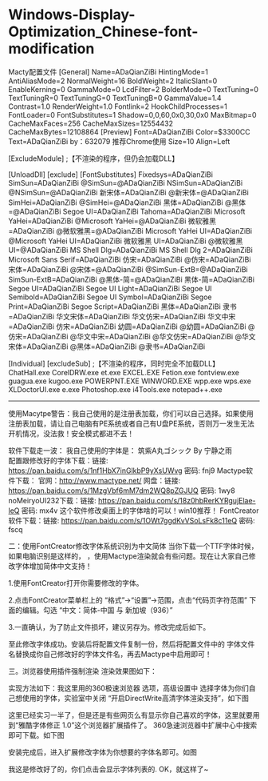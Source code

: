 # Windows-Display-Optimization_Chinese-font-modification

Macty配置文件
[General]
Name=ADaQianZiBi
HintingMode=1
AntiAliasMode=2
NormalWeight=16
BoldWeight=2
ItalicSlant=0
EnableKerning=0
GammaMode=0
LcdFilter=2
BolderMode=0
TextTuning=0
TextTuningR=0
TextTuningG=0
TextTuningB=0
GammaValue=1.4
Contrast=1.0
RenderWeight=1.0
Fontlink=2
HookChildProcesses=1
FontLoader=0
FontSubstitutes=1
Shadow=0,0,60,0x0,30,0x0
MaxBitmap=0
CacheMaxFaces=256
CacheMaxSizes=12554432
CacheMaxBytes=12108864
[Preview]
Font=ADaQianZiBi
Color=$3300CC
Text=ADaQianZiBi by：632079    推荐Chrome使用
Size=10
Align=Left

[ExcludeModule]
;【不渲染的程序，但仍会加载DLL】




[UnloadDll]
[exclude]
[FontSubstitutes]
Fixedsys=ADaQianZiBi
SimSun=ADaQianZiBi
@SimSun=@ADaQianZiBi
NSimSun=ADaQianZiBi
@NSimSun=@ADaQianZiBi
新宋体=ADaQianZiBi
@新宋体=@ADaQianZiBi
SimHei=ADaQianZiBi
@SimHei=@ADaQianZiBi
黑体=ADaQianZiBi
@黑体=@ADaQianZiBi
Segoe UI=ADaQianZiBi
Tahoma=ADaQianZiBi
Microsoft YaHei=ADaQianZiBi
@Microsoft YaHei=@ADaQianZiBi
微软雅黑=ADaQianZiBi
@微软雅黑=@ADaQianZiBi
Microsoft YaHei UI=ADaQianZiBi
@Microsoft YaHei UI=ADaQianZiBi
微软雅黑 UI=ADaQianZiBi
@微软雅黑 UI=@ADaQianZiBi
MS Shell Dlg=ADaQianZiBi
MS Shell Dlg 2=ADaQianZiBi
Microsoft Sans Serif=ADaQianZiBi
仿宋=ADaQianZiBi
@仿宋=ADaQianZiBi
宋体=ADaQianZiBi
@宋体=@ADaQianZiBi
@SimSun-ExtB=@ADaQianZiBi
SimSun-ExtB=ADaQianZiBi
@黑体-简=@ADaQianZiBi
黑体-简=ADaQianZiBi
Segoe UI=ADaQianZiBi
Segoe UI Light=ADaQianZiBi
Segoe UI Semibold=ADaQianZiBi
Segoe UI Symbol=ADaQianZiBi
Segoe Print=ADaQianZiBi
Segoe Script=ADaQianZiBi
黑体=ADaQianZiBi
隶书=ADaQianZiBi
华文宋体=ADaQianZiBi
华文仿宋=ADaQianZiBi
华文中宋=ADaQianZiBi
仿宋=ADaQianZiBi
幼圆=ADaQianZiBi
@幼圆=ADaQianZiBi
@仿宋=ADaQianZiBi
@华文中宋=ADaQianZiBi
@华文仿宋=ADaQianZiBi
@华文宋体=ADaQianZiBi
@黑体=ADaQianZiBi
@隶书=ADaQianZiBi



[Individual]
[excludeSub]
;【不渲染的程序，同时完全不加载DLL】
ChatHall.exe
CorelDRW.exe
et.exe
EXCEL.EXE
Fetion.exe
fontview.exe
guagua.exe
kugoo.exe
POWERPNT.EXE
WINWORD.EXE
wpp.exe
wps.exe
XLDoctorUI.exe
e.exe
Photoshop.exe
i4Tools.exe
notepad++.exe



---------------------
 
 


使用Macytpe警告：我自己使用的是注册表加载，你们可以自己选择。如果使用注册表加载，请让自己电脑有PE系统或者自己有U盘PE系统，否则万一发生无法开机情况，没法救！安全模式都进不去！


软件下载走一波：
我自己使用的字体是： 筑紫A丸コ&#12441;シック By 宁静之雨     
配置跟修改好的字体下载：链接: https://pan.baidu.com/s/1nf1HbX7inGlkbP9yXsUWvg 密码: fnj9
Mactype软件下载： 官网：http://www.mactype.net/  网盘：链接: https://pan.baidu.com/s/1MzgVbf6mM7dm2WQ8pZGJUQ 密码: 1wy8
noMeiryoUI232下载：链接: https://pan.baidu.com/s/18z0hbRerKYRgujElae-leQ 密码: mx4v
这个软件修改桌面上的字体啥的可以！win10推荐！
FontCreator软件下载：链接: https://pan.baidu.com/s/1OWt7ggdKvVSoLsFk8c11eQ 密码: fscq


二：使用FontCreator修改字体系统识别为中文简体
当你下载一个TTF字体时候，如果电脑识别是这样的，   ，使用Mactype渲染就会有些问题。现在让大家自己修改字体增加简体中文支持！

1.使用FontCreator打开你需要修改的字体。
 
2.点击FontCreator菜单栏上的  “格式”→“设置”→范围，点击“代码页字符范围” 下面的编辑。勾选 “中文：简体-中国 与 新加坡（936）”
 
 
3.一直确认，为了防止文件损坏，建议另存为。修改完成后如下。
 

至此修改字体成功。安装后将配置文件复制一份，然后将配置文件中的 字体文件名替换成你自己修改好的字体文件名，再去Mactype中启用即可！

三。浏览器使用插件强制渲染
渲染效果图如下：
   

实现方法如下：我这里用的360极速浏览器
选项，高级设置中 选择字体为你们自己想使用的字体，实验室中关闭 “开启DirectWrite高清字体渲染支持”，如下图
   
这里已经实习一半了，但是还是有些网页么有显示你自己喜欢的字体，这里就要用到“雅酷字体修正 1.0”这个浏览器扩展插件了。
360急速浏览器中扩展中心中搜索即可下载。如下图
 
安装完成后，进入扩展修改字体为你想要的字体名即可。如图
 
我这是修改好了的，你们点击会显示字体列表的.
OK，就这样了~


